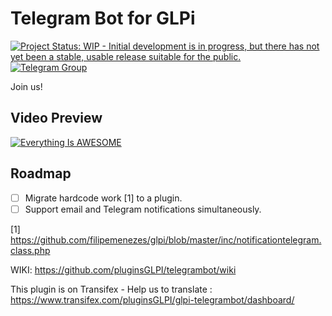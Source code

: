 # Telegram Bot for GLPi
[![Project Status: WIP - Initial development is in progress, but there has not yet been a stable, usable release suitable for the public.](http://www.repostatus.org/badges/latest/wip.svg)](http://www.repostatus.org/#wip)
[![Telegram Group](https://img.shields.io/badge/Telegram-Group-blue.svg)](https://telegram.me/tgbotglpi)

Join us!



## Video Preview
[![Everything Is AWESOME](http://img.youtube.com/vi/_vbDCF5xviA/0.jpg)](http://www.youtube.com/watch?v=_vbDCF5xviA "GLPI Integrate to notify by Telegram")


## Roadmap

 - [ ] Migrate hardcode work [1] to a plugin.
 - [ ] Support email and Telegram notifications simultaneously.

[1] https://github.com/filipemenezes/glpi/blob/master/inc/notificationtelegram.class.php

WIKI: https://github.com/pluginsGLPI/telegrambot/wiki

This plugin is on Transifex - Help us to translate : https://www.transifex.com/pluginsGLPI/glpi-telegrambot/dashboard/
